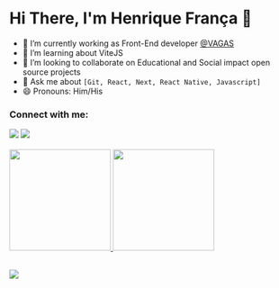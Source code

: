 # Hi There, I'm Henrique França 👋

- 🔭 I’m currently working as Front-End developer [@VAGAS](https://github.com/VAGAS-com)
- 🌱 I’m learning about ViteJS
- 👯 I’m looking to collaborate on Educational and Social impact open source projects
- 💬 Ask me about `[Git, React, Next, React Native, Javascript]`
- 😄 Pronouns: Him/His

<h3 align="left">Connect with me:</h3>
<div>  
  <a href="https://www.linkedin.com/in/euhenriquefranca/" target="_blank"><img src="https://img.shields.io/badge/-LinkedIn-%230077B5?style=for-the-badge&logo=linkedin&logoColor=white" target="_blank"></a> 
 <a href = "mailto:euhenriquefranca@gmail.com"><img src="https://img.shields.io/badge/Gmail-D14836?style=for-the-badge&logo=gmail&logoColor=white" target="_blank"></a>
 </div>
<br>
<div>
  <a href="https://github.com/euhenriquefranca">
  <img height="180em" src="https://github-readme-stats.vercel.app/api?username=euhenriquefranca&show_icons=true&theme=radical&include_all_commits=true&count_private=true"/>
  <img height="180em" src="https://github-readme-stats.vercel.app/api/top-langs/?username=euhenriquefranca&layout=compact&langs_count=7&theme=radical"/>
</div>
</div>

<br>

![](https://komarev.com/ghpvc/?username=your-github-euhenriquefranca&color=5636D3&style=flat&label=visitors)
